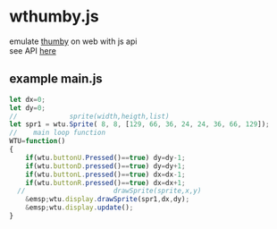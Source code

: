 # wthumby.js
emulate [thumby](https://thumby.us/) on web with js api<br>
see API [here](https://github.com/oblerion/wthumby.js/wiki)
## example main.js
```js
let dx=0;
let dy=0;
//             sprite(width,heigth,list)
let spr1 = wtu.Sprite( 8, 8, [129, 66, 36, 24, 24, 36, 66, 129]);
//    main loop function
WTU=function()
{
	if(wtu.buttonU.Pressed()==true) dy=dy-1;
	if(wtu.buttonD.pressed()==true) dy=dy+1;
	if(wtu.buttonL.pressed()==true) dx=dx-1;
	if(wtu.buttonR.pressed()==true) dx=dx+1;
  //                      drawSprite(sprite,x,y)
	&emsp;wtu.display.drawSprite(spr1,dx,dy);
	&emsp;wtu.display.update();
}
```
